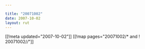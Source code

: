 ```yaml
---

title: "20071002"
date: 2007-10-02
layout: rut
---
```


[[!meta updated="2007-10-02"]]
[[!map pages="20071002/* and ! 20071002/*/*"]]
